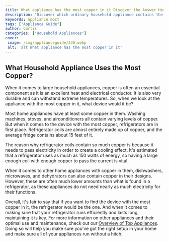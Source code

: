 ```yaml
---
title: What appliance has the most copper in it Discover the Answer Here
description: "Discover which ordinary household appliance contains the most copper and why Learn how you can use this knowledge at home to save time and money"
keywords: appliance most
tags: ["Appliance Guide"]
author: Curtis
categories: ["Household Appliances"]
cover: 
 image: /img/applianceguide/330.webp
 alt: 'alt What appliance has the most copper in it'
---
```

## What Household Appliance Uses the Most Copper?
When it comes to large household appliances, copper is often an essential component as it is an excellent heat and electrical conductor. It is also very durable and can withstand extreme temperatures. So, when we look at the appliance with the most copper in it, what device would it be? 

Most home appliances have at least some copper in them. Washing machines, stoves, and airconditioners all contain varying levels of copper. But when it comes to the device with the most copper, refrigerators are in first place. Refrigerator coils are almost entirely made up of copper, and the average fridge contains about 15 feet of it.

The reason why refrigerator coils contain so much copper is because it needs to pass electricity in order to create a cooling effect. It's estimated that a refrigerator uses as much as 150 watts of energy, so having a large enough coil with enough copper to pass the current is vital.

When it comes to other home appliances with copper in them, dishwashers, microwaves, and dehydrators can also contain copper in their designs. However, these are often much lower amounts than what is found in a refrigerator, as these appliances do not need nearly as much electricity for their functions.

Overall, it's fair to say that if you want to find the device with the most copper in it, the refrigerator would be the one. And when it comes to making sure that your refrigerator runs efficiently and lasts long, maintaining it is key. For more information on other appliances and their optimal use and maintenance, check out our [Overview of Top Appliances](./pages/appliance-overview). Doing so will help you make sure you've got the right setup in your home and make sure all of your appliances run without a hitch.
